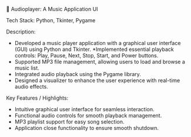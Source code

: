 🎵 Audioplayer: A Music Application UI

Tech Stack: Python, Tkinter, Pygame

Description:

* Developed a music player application with a graphical user interface (GUI) using Python and Tkinter.
*Implemented essential playback controls: Play, Pause, Next, Stop, Start, and Power buttons.
* Supported MP3 file management, allowing users to load and browse a music list.
* Integrated audio playback using the Pygame library.
* Designed a visualizer to enhance the user experience with real-time audio effects.

Key Features / Highlights:

* Intuitive graphical user interface for seamless interaction.
* Functional audio controls for smooth playback management.
* MP3 playlist support for easy song selection.
* Application close functionality to ensure smooth shutdown.
